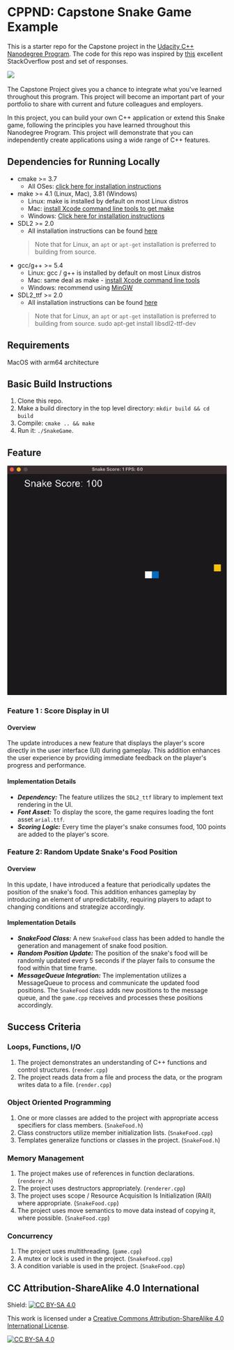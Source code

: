 # CPPND: Capstone Snake Game Example

This is a starter repo for the Capstone project in the [Udacity C++ Nanodegree Program](https://www.udacity.com/course/c-plus-plus-nanodegree--nd213). The code for this repo was inspired by [this](https://codereview.stackexchange.com/questions/212296/snake-game-in-c-with-sdl) excellent StackOverflow post and set of responses.

<img src="snake_game.gif"/>

The Capstone Project gives you a chance to integrate what you've learned throughout this program. This project will become an important part of your portfolio to share with current and future colleagues and employers.

In this project, you can build your own C++ application or extend this Snake game, following the principles you have learned throughout this Nanodegree Program. This project will demonstrate that you can independently create applications using a wide range of C++ features.

## Dependencies for Running Locally
* cmake >= 3.7
  * All OSes: [click here for installation instructions](https://cmake.org/install/)
* make >= 4.1 (Linux, Mac), 3.81 (Windows)
  * Linux: make is installed by default on most Linux distros
  * Mac: [install Xcode command line tools to get make](https://developer.apple.com/xcode/features/)
  * Windows: [Click here for installation instructions](http://gnuwin32.sourceforge.net/packages/make.htm)
* SDL2 >= 2.0
  * All installation instructions can be found [here](https://wiki.libsdl.org/Installation)
  >Note that for Linux, an `apt` or `apt-get` installation is preferred to building from source. 
* gcc/g++ >= 5.4
  * Linux: gcc / g++ is installed by default on most Linux distros
  * Mac: same deal as make - [install Xcode command line tools](https://developer.apple.com/xcode/features/)
  * Windows: recommend using [MinGW](http://www.mingw.org/)
* SDL2_ttf >= 2.0
  * All installation instructions can be found [here](https://github.com/libsdl-org/SDL_ttf?tab=readme-ov-file)
  >Note that for Linux, an `apt` or `apt-get` installation is preferred to building from source. 
  >sudo apt-get install libsdl2-ttf-dev

## Requirements

MacOS with arm64 architecture

## Basic Build Instructions

1. Clone this repo.
2. Make a build directory in the top level directory: `mkdir build && cd build`
3. Compile: `cmake .. && make`
4. Run it: `./SnakeGame`.

## Feature

<img src="new_snake_game.gif"/>

### Feature 1 : Score Display in UI
#### Overview
The update introduces a new feature that displays the player's score directly in the user interface (UI) during gameplay. This addition enhances the user experience by providing immediate feedback on the player's progress and performance.

#### Implementation Details
* ***Dependency:*** The feature utilizes the `SDL2_ttf` library to implement text rendering in the UI.
* ***Font Asset:*** To display the score, the game requires loading the font asset `arial.ttf`.
* ***Scoring Logic:*** Every time the player's snake consumes food, 100 points are added to the player's score.

### Feature 2: Random Update Snake's Food Position
#### Overview
In this update, I have introduced a feature that periodically updates the position of the snake's food. This addition enhances gameplay by introducing an element of unpredictability, requiring players to adapt to changing conditions and strategize accordingly.

#### Implementation Details
* ***SnakeFood Class:*** A new `SnakeFood` class has been added to handle the generation and management of snake food position.
* ***Random Position Update:*** The position of the snake's food will be randomly updated every 5 seconds if the player fails to consume the food within that time frame.
* ***MessageQueue Integration:*** The implementation utilizes a MessageQueue to process and communicate the updated food positions. The `SnakeFood` class adds new positions to the message queue, and the `game.cpp` receives and processes these positions accordingly.

## Success Criteria

### Loops, Functions, I/O

1. The project demonstrates an understanding of C++ functions and control structures. (`render.cpp`)
2. The project reads data from a file and process the data, or the program writes data to a file. (`render.cpp`)

### Object Oriented Programming

1. One or more classes are added to the project with appropriate access specifiers for class members. (`SnakeFood.h`)
2. Class constructors utilize member initialization lists. (`SnakeFood.cpp`)
3. Templates generalize functions or classes in the project. (`SnakeFood.h`)

### Memory Management

1. The project makes use of references in function declarations. (`renderer.h`)
2. The project uses destructors appropriately. (`renderer.cpp`)
3. The project uses scope / Resource Acquisition Is Initialization (RAII) where appropriate. (`SnakeFood.cpp`)
4. The project uses move semantics to move data instead of copying it, where possible. (`SnakeFood.cpp`)

### Concurrency

1. The project uses multithreading. (`game.cpp`)
2. A mutex or lock is used in the project. (`SnakeFood.cpp`)
3. A condition variable is used in the project. (`SnakeFood.cpp`)

## CC Attribution-ShareAlike 4.0 International


Shield: [![CC BY-SA 4.0][cc-by-sa-shield]][cc-by-sa]

This work is licensed under a
[Creative Commons Attribution-ShareAlike 4.0 International License][cc-by-sa].

[![CC BY-SA 4.0][cc-by-sa-image]][cc-by-sa]

[cc-by-sa]: http://creativecommons.org/licenses/by-sa/4.0/
[cc-by-sa-image]: https://licensebuttons.net/l/by-sa/4.0/88x31.png
[cc-by-sa-shield]: https://img.shields.io/badge/License-CC%20BY--SA%204.0-lightgrey.svg
